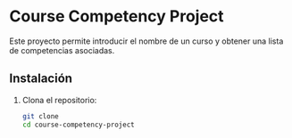 # Course Competency Project

Este proyecto permite introducir el nombre de un curso y obtener una lista de competencias asociadas.

## Instalación

1. Clona el repositorio:
   ```bash
   git clone 
   cd course-competency-project
